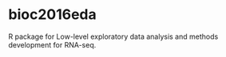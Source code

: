 # bioc2016eda
R package for Low-level exploratory data analysis and methods development for RNA-seq.
